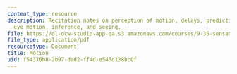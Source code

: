 ```yaml
---
content_type: resource
description: Recitation notes on perception of motion, delays, prediction, decoding,
  eye motion, inference, and seeing.
file: https://ol-ocw-studio-app-qa.s3.amazonaws.com/courses/9-35-sensation-and-perception-spring-2009/f54376b82b97dad2ff4de546d138bc0f_MIT9_35s09_rec03_motion.pdf
file_type: application/pdf
resourcetype: Document
title: Motion
uid: f54376b8-2b97-dad2-ff4d-e546d138bc0f
---
```


